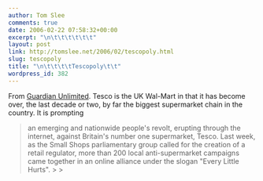 ```yaml
---
author: Tom Slee
comments: true
date: 2006-02-22 07:58:32+00:00
excerpt: "\n\t\t\t\t\t\t"
layout: post
link: http://tomslee.net/2006/02/tescopoly.html
slug: tescopoly
title: "\n\t\t\t\tTescopoly\t\t"
wordpress_id: 382
---
```



				

From [Guardian Unlimited](http://www.guardian.co.uk/supermarkets/story/0,,1714986,00.html). Tesco is the UK Wal-Mart in that it has become over, the last decade or two, by far the biggest supermarket chain in the country. It is prompting [ ](http://www.guardian.co.uk/supermarkets/story/0,,1714986,00.html)

<blockquote>an emerging and nationwide people's revolt, erupting through the internet, against Britain's number one supermarket, Tesco. Last week, as the Small Shops parliamentary group called for the creation of a retail regulator, more than 200 local anti-supermarket campaigns came together in an online alliance under the slogan "Every Little Hurts".
> 
> </blockquote>


		
